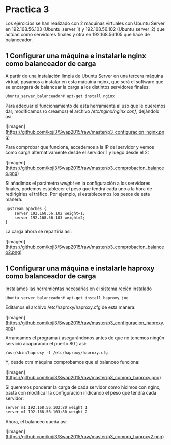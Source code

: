 # Practica 3

Los ejercicios se han realizado con 2 máquinas virtuales con Ubuntu Server en 192.168.56.103 (Ubuntu_server_1) y 192.168.56.102 (Ubuntu_server_2) que actúan como servidores finales y otra en 192.168.56.105 que hace de balanceador.

## 1 Configurar una máquina e instalarle nginx como balanceador de carga

A partir de una instalación limpia de Ubuntu Server en una tercera máquina virtual, pasamos a instalar en esta máquina nginx, que será el software que se encargará de balancear la carga a los distintos servidores finales:

    Ubuntu_server_balanceador# apt-get install nginx

Para adecuar el funcionamiento de esta herramienta al uso que le queremos dar, modificamos (o creamos) el archivo */etc/nginx/nginx.conf*, dejándolo así:

![imagen] (https://github.com/koji3/Swap2015/raw/master/p3_configuracion_nginx.png)

Para comprobar que funciona, accedemos a la IP del servidor y vemos como carga alternativamente desde el servidor 1 y luego desde el 2:

![imagen] (https://github.com/koji3/Swap2015/raw/master/p3_comprobacion_balanceo.png)

Si añadimos el parámetro *weight* en la configuración a los servidores finales, podemos establecer el peso que tendrá cada uno a la hora de redirigirles el tráfico. Por ejemplo, si establecemos los pesos de esta manera:

    upstream apaches {
	    server 192.168.56.102 weight=1;
	    server 192.168.56.103 weight=2;
    }

La carga ahora se repartiría así:

![imagen] (https://github.com/koji3/Swap2015/raw/master/p3_comprobacion_balanceo2.png)

## 1 Configurar una máquina e instalarle haproxy como balanceador de carga

Instalamos las herramientas necesarias en el sistema recién instalado

    Ubuntu_server_balanceador# apt-get install haproxy joe

Editamos el archivo /etc/haproxy/haproxy.cfg de esta manera:

![imagen] (https://github.com/koji3/Swap2015/raw/master/p3_configuracion_haproxy.png)

Arrancamos el programa ( asegurándonos antes de que no tenemos ningún servicio acaparando el puerto 80 ) así:

    /usr/sbin/haproxy -f /etc/haproxy/haproxy.cfg

Y, desde otra máquina comprobamos que el balanceo funciona:

![imagen] (https://github.com/koji3/Swap2015/raw/master/p3_compro_haproxy.png)

Si queremos ponderar la carga de cada servidor como hicimos con nginx, basta con modificar la configuración indicando el peso que tendrá cada servidor:
	
	server m1 192.168.56.102:80 weight 1
	server m1 192.168.56.103:80 weight 2

Ahora, el balanceo queda así:

![imagen] (https://github.com/koji3/Swap2015/raw/master/p3_compro_haproxy2.png)
